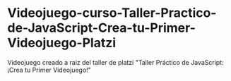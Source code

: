 # Videojuego-curso-Taller-Practico-de-JavaScript-Crea-tu-Primer-Videojuego-Platzi
Videojuego creado a raiz del taller de platzi "Taller Práctico de JavaScript: ¡Crea tu Primer Videojuego!"
